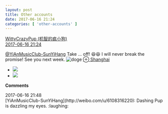 ```yaml
---
layout: post
title: Other accounts
date: 2017-06-16 21:24
categories: [ 'other-accounts' ]
---
```


<div class="weibo-post-name">
  <a href="http://weibo.com/u/5706219726">WittyCrazyPup (机智的疯小狗)</a>
</div>
<div class="weibo-info">
  <a href="http://weibo.com/5706219726/F885kyXe3">2017-06-16 21:24</a>
</div>

[@YiAnMusicClub-SunYiHang](http://weibo.com/u/6108316220) Take … off! :laughing::laughing: I will never break the promise! See you next week. ![doge](http://img.t.sinajs.cn/t4/appstyle/expression/ext/normal/b6/doge_org.gif) [⊕ Shanghai](http://weibo.com/p/1001018008631000000000000)

<!-- more -->

<ul class="weibo-pic-list-1">
  <li class="weibo-pic">
    <a href="http://wx2.sinaimg.cn/mw690/006eaIq2gy1fgncudyeb9j30qo0zkqac.jpg"><img src="http://wx2.sinaimg.cn/thumb150/006eaIq2gy1fgncudyeb9j30qo0zkqac.jpg" /></a>
  </li>
  <li class="weibo-pic">
    <a href="http://wx1.sinaimg.cn/mw690/006eaIq2gy1fgncua84csj30qo0zktga.jpg"><img src="http://wx1.sinaimg.cn/thumb150/006eaIq2gy1fgncua84csj30qo0zktga.jpg" /></a>
  </li>
</ul>

**Comments**

<div class="weibo-info">2017-06-16 21:48</div>
[YiAnMusicClub-SunYiHang](http://weibo.com/u/6108316220): Dashing Pup is dazzling my eyes. :laughing:
